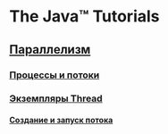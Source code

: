 # The Java™ Tutorials  
  
## [Параллелизм](src/java-tutorials/concurrency/Concurrency.md)  
### [Процессы и потоки](src/java-tutorials/concurrency/ProcessesandThreads.md)  
### [Экземпляры Thread](src/java-tutorials/concurrency/ThreadObjects.md)  
#### [Создание и запуск потока](src/java-tutorials/concurrency/DefiningandStartingaThread.md)  
  
